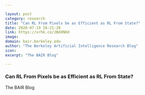```yaml
---

layout: post
category: research
title: "Can RL From Pixels be as Efficient as RL From State?"
date: 2020-07-19 16:21:28
link: https://vrhk.co/2BdXNOd
image: 
domain: bair.berkeley.edu
author: "The Berkeley Artificial Intelligence Research Blog"
icon: 
excerpt: "The BAIR Blog"

---
```


### Can RL From Pixels be as Efficient as RL From State?

The BAIR Blog